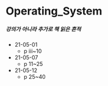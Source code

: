 #  Operating_System
##### 강의가 아니라 추가로 책 읽은 흔적

- 21-05-01
  - p iii~10
- 21-05-07
  - p 11~25
- 21-05-12
  - p 25~40
